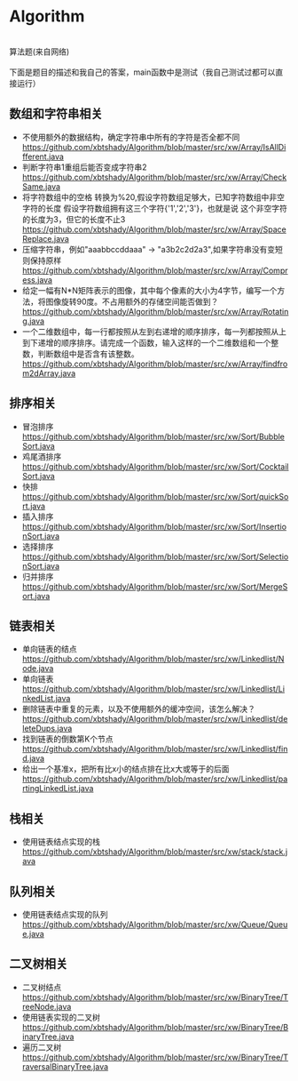 # Algorithm
<br>算法题(来自网络)
<br><br>下面是题目的描述和我自己的答案，main函数中是测试（我自己测试过都可以直接运行）
## 数组和字符串相关
* 不使用额外的数据结构，确定字符串中所有的字符是否全都不同
<br>https://github.com/xbtshady/Algorithm/blob/master/src/xw/Array/IsAllDifferent.java
* 判断字符串1重组后能否变成字符串2
<br>https://github.com/xbtshady/Algorithm/blob/master/src/xw/Array/CheckSame.java
* 将字符数组中的空格 转换为%20,假设字符数组足够大，已知字符数组中非空字符的长度
假设字符数组拥有这三个字符{'1','2','3'}，也就是说 这个非空字符的长度为3，但它的长度不止3
<br>https://github.com/xbtshady/Algorithm/blob/master/src/xw/Array/SpaceReplace.java
* 压缩字符串，例如"aaabbccddaaa" -> "a3b2c2d2a3",如果字符串没有变短 则保持原样
<br>https://github.com/xbtshady/Algorithm/blob/master/src/xw/Array/Compress.java
* 给定一幅有N*N矩阵表示的图像，其中每个像素的大小为4字节，编写一个方法，将图像旋转90度。不占用额外的存储空间能否做到？
<br>https://github.com/xbtshady/Algorithm/blob/master/src/xw/Array/Rotating.java
* 一个二维数组中，每一行都按照从左到右递增的顺序排序，每一列都按照从上到下递增的顺序排序。请完成一个函数，输入这样的一个二维数组和一个整数，判断数组中是否含有该整数。
<br>https://github.com/xbtshady/Algorithm/blob/master/src/xw/Array/findfrom2dArray.java
## 排序相关
* 冒泡排序 <br> https://github.com/xbtshady/Algorithm/blob/master/src/xw/Sort/BubbleSort.java
* 鸡尾酒排序 <br> https://github.com/xbtshady/Algorithm/blob/master/src/xw/Sort/CocktailSort.java
* 快排 <br> https://github.com/xbtshady/Algorithm/blob/master/src/xw/Sort/quickSort.java
* 插入排序 <br> https://github.com/xbtshady/Algorithm/blob/master/src/xw/Sort/InsertionSort.java
* 选择排序 <br> https://github.com/xbtshady/Algorithm/blob/master/src/xw/Sort/SelectionSort.java
* 归并排序 <br> https://github.com/xbtshady/Algorithm/blob/master/src/xw/Sort/MergeSort.java
## 链表相关
* 单向链表的结点 <br>https://github.com/xbtshady/Algorithm/blob/master/src/xw/Linkedlist/Node.java
* 单向链表 <br> https://github.com/xbtshady/Algorithm/blob/master/src/xw/Linkedlist/LinkedList.java
* 删除链表中重复的元素，以及不使用额外的缓冲空间，该怎么解决？<br> https://github.com/xbtshady/Algorithm/blob/master/src/xw/Linkedlist/deleteDups.java
* 找到链表的倒数第K个节点 <br> https://github.com/xbtshady/Algorithm/blob/master/src/xw/Linkedlist/find.java
* 给出一个基准x，把所有比x小的结点排在比x大或等于的后面 <br> https://github.com/xbtshady/Algorithm/blob/master/src/xw/Linkedlist/partingLinkedList.java

## 栈相关
* 使用链表结点实现的栈 <br> https://github.com/xbtshady/Algorithm/blob/master/src/xw/stack/stack.java

## 队列相关
* 使用链表结点实现的队列 <br> https://github.com/xbtshady/Algorithm/blob/master/src/xw/Queue/Queue.java

## 二叉树相关
* 二叉树结点 <br> https://github.com/xbtshady/Algorithm/blob/master/src/xw/BinaryTree/TreeNode.java
* 使用链表实现的二叉树 <br> https://github.com/xbtshady/Algorithm/blob/master/src/xw/BinaryTree/BinaryTree.java
* 遍历二叉树 <br> https://github.com/xbtshady/Algorithm/blob/master/src/xw/BinaryTree/TraversalBinaryTree.java